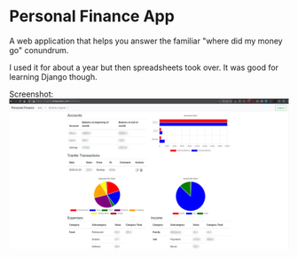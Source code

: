 # Personal Finance App

A web application that helps you answer the familiar "where did my money go" conundrum.

I used it for about a year but then spreadsheets took over. It was good for learning Django though.

Screenshot: ![Screenshot](./screenshot.png)
